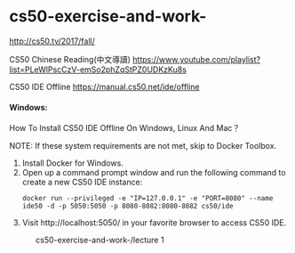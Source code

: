 # cs50-exercise-and-work-


http://cs50.tv/2017/fall/


CS50 Chinese Reading(中文導讀)
https://www.youtube.com/playlist?list=PLeWlPscCzV-emSo2phZqStPZ0UDKzKu8s


CS50 IDE Offline
https://manual.cs50.net/ide/offline

<h4>Windows:</h4>

How To Install CS50 IDE Offline On Windows, Linux And Mac？

NOTE: If these system requirements are not met, skip to Docker Toolbox.
<p>
<ol>
<li>Install Docker for Windows.</li>
<li>Open up a command prompt window and run the following command to create a new CS50 IDE instance:</li>
<p>
<code>docker run --privileged -e "IP=127.0.0.1" -e "PORT=8080" --name ide50 -d -p 5050:5050 -p 8080-8082:8080-8082 cs50/ide</code>

<li>Visit http://localhost:5050/ in your favorite browser to access CS50 IDE.</li>
<ol>


cs50-exercise-and-work-/lecture 1
